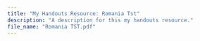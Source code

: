 ```yaml
---
title: "My Handouts Resource: Romania Tst"
description: "A description for this my handouts resource."
file_name: "Romania TST.pdf"
---
```


